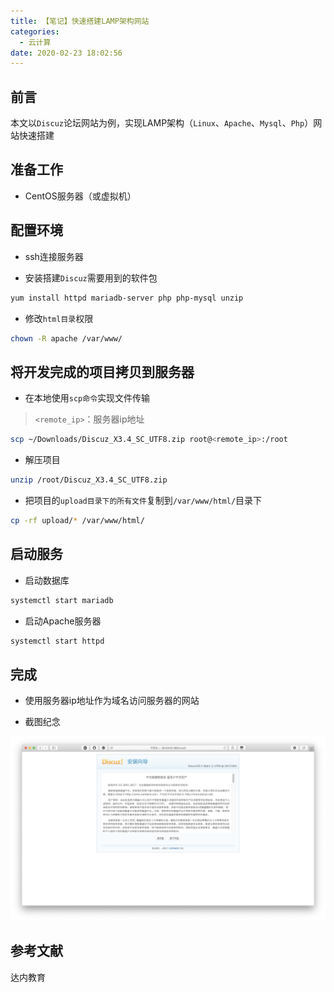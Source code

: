 ```yaml
---
title: 【笔记】快速搭建LAMP架构网站
categories:
  - 云计算
date: 2020-02-23 18:02:56
---
```


## 前言

本文以`Discuz`论坛网站为例，实现LAMP架构（`Linux`、`Apache`、`Mysql`、`Php`）网站快速搭建

<!-- more -->

## 准备工作

- CentOS服务器（或虚拟机）

## 配置环境

- ssh连接服务器

- 安装搭建`Discuz`需要用到的软件包

``` sh
yum install httpd mariadb-server php php-mysql unzip
```

- 修改`html目录`权限

``` sh
chown -R apache /var/www/
```

## 将开发完成的项目拷贝到服务器

- 在本地使用`scp命令`实现文件传输

> `<remote_ip>`：服务器ip地址

``` sh
scp ~/Downloads/Discuz_X3.4_SC_UTF8.zip root@<remote_ip>:/root
```

- 解压项目

``` sh
unzip /root/Discuz_X3.4_SC_UTF8.zip
```

- 把项目的`upload目录下的所有文件`复制到`/var/www/html/`目录下

``` sh
cp -rf upload/* /var/www/html/
```

## 启动服务

- 启动数据库

``` sh
systemctl start mariadb
```

- 启动Apache服务器

``` sh
systemctl start httpd
```

## 完成

- 使用服务器ip地址作为域名访问服务器的网站

- 截图纪念

![01.png](/images/20200223180256/01.png)

## 参考文献

达内教育

